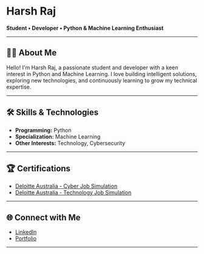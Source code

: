 <!-- Hi there, I'm Harsh Raj! 👋 -->

# Harsh Raj

**Student • Developer • Python & Machine Learning Enthusiast**

---

## 👨‍💻 About Me

Hello! I'm Harsh Raj, a passionate student and developer with a keen interest in Python and Machine Learning. I love building intelligent solutions, exploring new technologies, and continuously learning to grow my technical expertise.

---

## 🛠️ Skills & Technologies

- **Programming:** Python
- **Specialization:** Machine Learning
- **Other Interests:** Technology, Cybersecurity

---

## 🏆 Certifications

- [Deloitte Australia - Cyber Job Simulation](https://forage-uploads-prod.s3.amazonaws.com/completion-certificates/9PBTqmSxAf6zZTseP/E9pA6qsdbeyEkp3ti_9PBTqmSxAf6zZTseP_nwDNmdn9i64H9jesh_1750914272375_completion_certificate.pdf)
- [Deloitte Australia - Technology Job Simulation](https://forage-uploads-prod.s3.amazonaws.com/completion-certificates/9PBTqmSxAf6zZTseP/udmxiyHeqYQLkTPvf_9PBTqmSxAf6zZTseP_nwDNmdn9i64H9jesh_1750913039120_completion_certificate.pdf)

---

## 🌐 Connect with Me

- [LinkedIn](https://www.linkedin.com/in/harsh-raj-102220374)
- [Portfolio](https://harsh-raj-tech.netlify.app/)

---

<!--
**Harsh-Raj4618/Harsh-Raj4618** is a ✨ special ✨ repository because its `README.md` (this file) appears on your GitHub profile.
-->